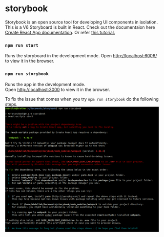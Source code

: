 # storybook

Storybook is an open source tool for developing UI components in isolation. This is a V6 Storyboard is built in React. Check out the documentaion here [Create React App documentation](https://storybook.js.org/docs/react/get-started/install). Or refer [this tutorial.](https://www.youtube.com/playlist?list=PLC3y8-rFHvwhC-j3x3t9la8-GQJGViDQk)

### `npm run start`
Runs the storyboard in the development mode.
Open [http://localhost:6006/](http://localhost:6006/) to view it in the browser.

### `npm run storybook`
Runs the app in the development mode.\
Open [http://localhost:3000](http://localhost:3000) to view it in the browser.


To fix the issue that comes when you try `npm run storybook` do the following steps.
![Alt text](image.png) 